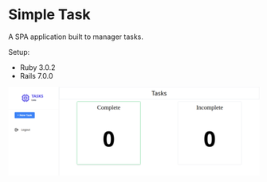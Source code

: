 # Simple Task

A SPA application built to manager tasks.

Setup:

- Ruby 3.0.2
- Rails 7.0.0

![Imagem](https://github.com/nemuba/simple_task/blob/main/image.png?raw=true)
